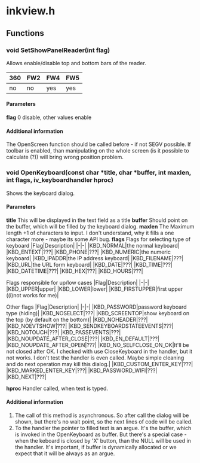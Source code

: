 # inkview.h
## Functions
### void SetShowPanelReader(int flag)

Allows enable/disable top and bottom bars of the reader.

|360|FW2|FW4|FW5|
|-|-|-|-|
|no|no|yes|yes|

#### Parameters
**flag**
0 disable, other values enable
#### Additional information
The OpenScreen function should be called before - if not SEGV possible.
If toolbar is enabled, than manipulating on the whole screen (is it possible to calculate (?)) will bring wrong position problem.

### void OpenKeyboard(const char *title, char *buffer, int maxlen, int flags, iv_keyboardhandler hproc)

Shows the keyboard dialog.

#### Parameters
**title**
This will be displayed in the text field as a title
**buffer**
Should point on the buffer, which will be filled by the keyboard dialog.
**maxlen**
The Maximum length +1 of characters to input. I don't understand, why it fills a one character more - maybe its some API bug.
**flags**
Flags for selecting type of keyboard
|Flag|Description|
|-|-|
|KBD_NORMAL|the normal keyboard|
|KBD_ENTEXT|???|
|KBD_PHONE|???|
|KBD_NUMERIC|the numeric keyboard|
|KBD_IPADDR|the IP address keyboard|
|KBD_FILENAME|???|
|KBD_URL|the URL form keyboard|
|KBD_DATE|???|
|KBD_TIME|???|
|KBD_DATETIME|???|
|KBD_HEX|???|
|KBD_HOURS|???|

Flags responsible for up/low cases
|Flag|Description|
|-|-|
|KBD_UPPER|upper|
|KBD_LOWER|lower|
|KBD_FIRSTUPPER|first upper ((i)not works for me)|

Other flags
|Flag|Description|
|-|-|
|KBD_PASSWORD|password keyboard type (hiding)|
|KBD_NOSELECT|???|
|KBD_SCREENTOP|show keyboard on the top (by default on the bottom)|
|KBD_NOHEADER|???|
|KBD_NOEVTSHOW|???|
|KBD_SENDKEYBOARDSTATEEVENTS|???|
|KBD_NOTOUCH|???|
|KBD_PASSEVENTS|???|
|KBD_NOUPDATE_AFTER_CLOSE|???|
|KBD_EN_DEFAULT|???|
|KBD_NOUPDATE_AFTER_OPEN|???|
|KBD_NO_SELFCLOSE_ON_OK|It'll be not closed after OK. I checked with use CloseKeyboard in the handler, but it not works. I don't test the handler is even called. Maybe simple cleaning and do next operation may kill this dialog.|
|KBD_CUSTOM_ENTER_KEY|???|
|KBD_MARKED_ENTER_KEY|???|
|KBD_PASSWORD_WIFI|???|
|KBD_NEXT|???|

**hproc**
Handler called, when text is typed.

#### Additional information
1. The call of this method is asynchronous. So after call the dialog will be shown, but there's no wait point, so the next lines of code will be called.
1. To the handler the pointer to filled text is an argue. It's the buffer, which is invoked in the OpenKeyboard as buffer. But there's a special case - when the keboard is closed by 'X' button, than the NULL will be used in the handler. It's important, if buffer is dynamically allocated or we expect that it will be always as an argue.
